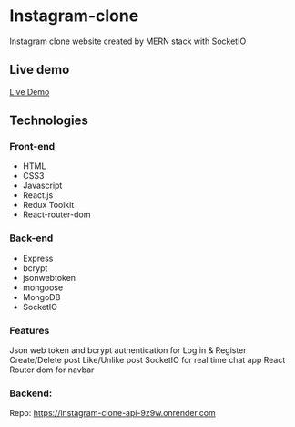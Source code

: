# Instagram-clone
Instagram clone website created by MERN stack with SocketIO

## Live demo

[Live Demo](https://hychanbn1009.github.io/Instagram-clone/)

## Technologies

### Front-end

- HTML
- CSS3
- Javascript
- React.js
- Redux Toolkit
- React-router-dom

### Back-end

- Express
- bcrypt
- jsonwebtoken
- mongoose
- MongoDB
- SocketIO

### Features
Json web token and bcrypt authentication for Log in & Register
Create/Delete post
Like/Unlike post
SocketIO for real time chat app 
React Router dom for navbar 

### Backend:
Repo: https://instagram-clone-api-9z9w.onrender.com
